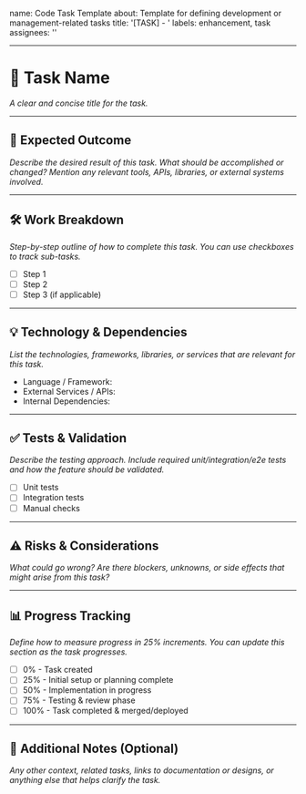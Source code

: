 name: Code Task Template
about: Template for defining development or management-related tasks
title: '[TASK] - <Short summary of the task>'
labels: enhancement, task
assignees: ''

---

# 📌 Task Name

_A clear and concise title for the task._

---

## 🎯 Expected Outcome

_Describe the desired result of this task. What should be accomplished or changed? Mention any relevant tools, APIs, libraries, or external systems involved._

---

## 🛠 Work Breakdown

_Step-by-step outline of how to complete this task. You can use checkboxes to track sub-tasks._

- [ ] Step 1
- [ ] Step 2
- [ ] Step 3 (if applicable)

---

## 💡 Technology & Dependencies

_List the technologies, frameworks, libraries, or services that are relevant for this task._

- Language / Framework:
- External Services / APIs:
- Internal Dependencies:

---

## ✅ Tests & Validation

_Describe the testing approach. Include required unit/integration/e2e tests and how the feature should be validated._

- [ ] Unit tests
- [ ] Integration tests
- [ ] Manual checks

---

## ⚠️ Risks & Considerations

_What could go wrong? Are there blockers, unknowns, or side effects that might arise from this task?_

---

## 📊 Progress Tracking

_Define how to measure progress in 25% increments. You can update this section as the task progresses._

- [ ] 0% - Task created
- [ ] 25% - Initial setup or planning complete
- [ ] 50% - Implementation in progress
- [ ] 75% - Testing & review phase
- [ ] 100% - Task completed & merged/deployed

---

## 📝 Additional Notes (Optional)

_Any other context, related tasks, links to documentation or designs, or anything else that helps clarify the task._
